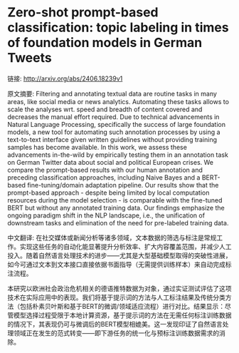 # Zero-shot prompt-based classification: topic labeling in times of foundation models in German Tweets

链接: http://arxiv.org/abs/2406.18239v1

原文摘要:
Filtering and annotating textual data are routine tasks in many areas, like
social media or news analytics. Automating these tasks allows to scale the
analyses wrt. speed and breadth of content covered and decreases the manual
effort required. Due to technical advancements in Natural Language Processing,
specifically the success of large foundation models, a new tool for automating
such annotation processes by using a text-to-text interface given written
guidelines without providing training samples has become available.
  In this work, we assess these advancements in-the-wild by empirically testing
them in an annotation task on German Twitter data about social and political
European crises. We compare the prompt-based results with our human annotation
and preceding classification approaches, including Naive Bayes and a BERT-based
fine-tuning/domain adaptation pipeline. Our results show that the prompt-based
approach - despite being limited by local computation resources during the
model selection - is comparable with the fine-tuned BERT but without any
annotated training data. Our findings emphasize the ongoing paradigm shift in
the NLP landscape, i.e., the unification of downstream tasks and elimination of
the need for pre-labeled training data.

中文翻译:
在社交媒体或新闻分析等诸多领域，文本数据的筛选与标注是常规工作。实现这些任务的自动化能显著提升分析效率、扩大内容覆盖范围，并减少人工投入。随着自然语言处理技术的进步——尤其是大型基础模型取得的突破性进展，如今可通过文本到文本接口直接依据书面指导（无需提供训练样本）来自动完成标注流程。

本研究以欧洲社会政治危机相关的德语推特数据为对象，通过实证测试评估了这项技术在实际应用中的表现。我们将基于提示词的方法与人工标注结果及传统分类方法（包括朴素贝叶斯和基于BERT的微调/领域适应流程）进行对比。结果显示：尽管模型选择过程受限于本地计算资源，基于提示词的方法在无需任何标注训练数据的情况下，其表现仍可与微调后的BERT模型相媲美。这一发现印证了自然语言处理领域正在发生的范式转变——即下游任务的统一化与预标注训练数据需求的消除。
